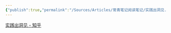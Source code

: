 ```yaml
---
{"publish":true,"permalink":"/Sources/Articles/常青笔记阅读笔记/实践出洞见.md","title":"实践出洞见","created":"2022-08-11","modified":"2023-03-14","cssclasses":""}
---
```


[实践出洞见 - 知乎](https://zhuanlan.zhihu.com/p/521844479)